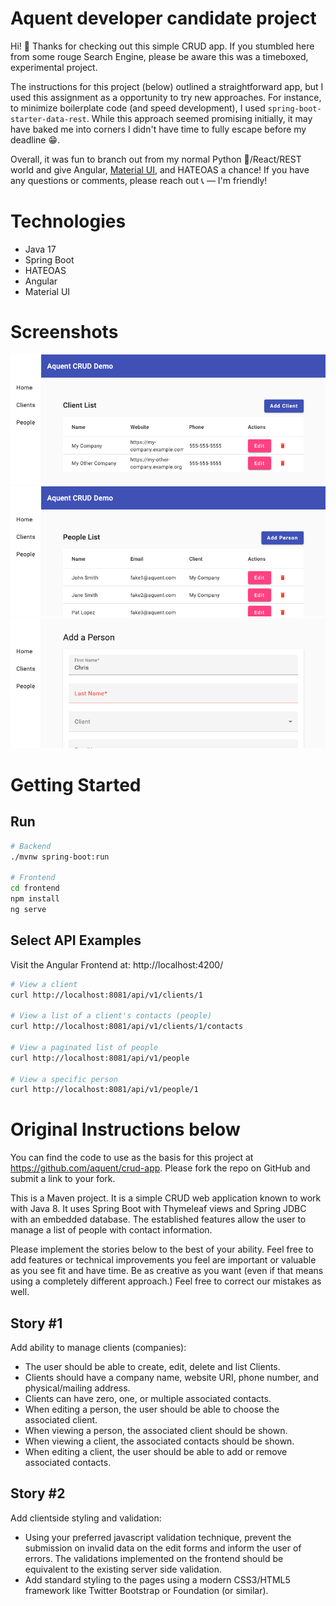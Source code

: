 # Aquent developer candidate project

Hi! 👋 Thanks for checking out this simple CRUD app. If you stumbled here from some rouge Search Engine, please be aware this was a timeboxed, experimental project.

The instructions for this project (below) outlined a straightforward app, but I used this assignment as a opportunity to try new approaches. For instance, to minimize boilerplate code (and speed development), I used `spring-boot-starter-data-rest`. While this approach seemed promising initially, it may have baked me into corners I didn't have time to fully escape before my deadline 😁.

Overall, it was fun to branch out from my normal Python 🐍/React/REST world and give Angular, [Material UI](https://material.angular.io/), and HATEOAS a chance! If you have any questions or comments, please reach out 📞 — I'm friendly!

# Technologies

* Java 17
* Spring Boot
* HATEOAS
* Angular
* Material UI

# Screenshots

![Screenshot clientList](screenshots/clientList.png)
![Screenshot peopleList](screenshots/peopleList.png)
![Screenshot addPerson](screenshots/addPerson.png)

# Getting Started

## Run

```bash
# Backend
./mvnw spring-boot:run

# Frontend
cd frontend
npm install
ng serve

```

## Select API Examples

Visit the Angular Frontend at: http://localhost:4200/

```bash
# View a client
curl http://localhost:8081/api/v1/clients/1

# View a list of a client's contacts (people)
curl http://localhost:8081/api/v1/clients/1/contacts

# View a paginated list of people
curl http://localhost:8081/api/v1/people

# View a specific person
curl http://localhost:8081/api/v1/people/1
```

# Original Instructions below

You can find the code to use as the basis for this project at https://github.com/aquent/crud-app. Please fork the repo on GitHub and submit a link to your fork.

This is a Maven project. It is a simple CRUD web application known to work with Java 8. It uses Spring Boot with Thymeleaf views and Spring JDBC with an embedded database. The established features allow the user to manage a list of people with contact information.

Please implement the stories below to the best of your ability. Feel free to add features or technical improvements you feel are important or valuable as you see fit and have time. Be as creative as you want (even if that means using a completely different approach.) Feel free to correct our mistakes as well.

## Story #1

Add ability to manage clients (companies):

* The user should be able to create, edit, delete and list Clients.
* Clients should have a company name, website URI, phone number, and physical/mailing address.
* Clients can have zero, one, or multiple associated contacts.
* When editing a person, the user should be able to choose the associated client.
* When viewing a person, the associated client should be shown.
* When viewing a client, the associated contacts should be shown.
* When editing a client, the user should be able to add or remove associated contacts.

## Story #2

Add client­side styling and validation:

* Using your preferred javascript validation technique, prevent the submission on invalid data on the edit forms and inform the user of errors. The validations implemented on the front­end should be equivalent to the existing server side validation.
* Add standard styling to the pages using a modern CSS3/HTML5 framework like Twitter Bootstrap or Foundation (or similar).
